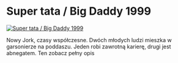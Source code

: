 Super tata / Big Daddy 1999 
=============
[![Super tata / Big Daddy 1999 ](http://vidos.pl/images/player.gif)](http://vidos.pl/super-tata-big-daddy-1999)

 Nowy Jork, czasy współczesne. Dwóch młodych ludzi mieszka w garsonierze na poddaszu. Jeden robi zawrotną karierę, drugi jest abnegatem. Ten zobacz pełny opis
